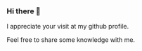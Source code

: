 ### Hi there 👋

I appreciate your visit at my github profile.

Feel free to share some knowledge with me.

